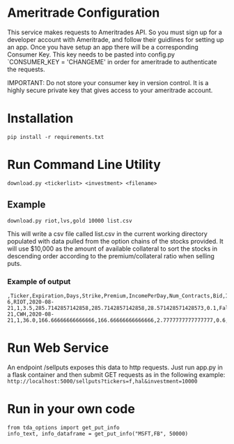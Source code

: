 # Ameritrade Configuration
This service makes requests to Ameritrades API. So you must sign up for a developer
account with Ameritrade, and follow their guidlines for setting up an app. Once you have
setup an app there will be a corresponding Consumer Key. This key needs to be pasted into
config.py
`CONSUMER_KEY = 'CHANGEME' in order for ameritrade to authenticate the requests.

IMPORTANT: Do not store your consumer key in version control. It is a highly secure private key that gives
access to your ameritrade account. 


# Installation
`pip install -r requirements.txt`

# Run Command Line Utility
`download.py <tickerlist> <investment> <filename>`

## Example
`download.py riot,lvs,gold 10000 list.csv`

This will write a csv file called list.csv in the current working directory
populated with data pulled from the option chains of the stocks provided.
It will use $10,000 as the amount of available collateral to sort the stocks
in descending order according to the premium/collateral ratio when selling puts.

### Example of output

```
,Ticker,Expiration,Days,Strike,Premium,IncomePerDay,Num_Contracts,Bid,InTheMoney
6,RIOT,2020-08-21,1,3.5,285.7142857142858,285.7142857142858,28.571428571428573,0.1,False
21,CWH,2020-08-21,1,36.0,166.66666666666666,166.66666666666666,2.7777777777777777,0.6,False
```

# Run Web Service

An endpoint /sellputs exposes this data to http requests. Just run app.py in a flask container and then
submit GET requests as in the following example:
`http://localhost:5000/sellputs?tickers=f,hal&investment=10000`

# Run in your own code
```
from tda_options import get_put_info
info_text, info_dataframe = get_put_info("MSFT,FB", 50000)
```
